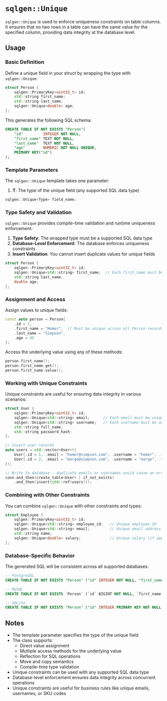 # `sqlgen::Unique`

`sqlgen::Unique` is used to enforce uniqueness constraints on table columns. It ensures that no two rows in a table can have the same value for the specified column, providing data integrity at the database level.

## Usage

### Basic Definition

Define a unique field in your struct by wrapping the type with `sqlgen::Unique`:

```cpp
struct Person {
    sqlgen::PrimaryKey<uint32_t> id;
    std::string first_name;
    std::string last_name;
    sqlgen::Unique<double> age;
};
```

This generates the following SQL schema:

```sql
CREATE TABLE IF NOT EXISTS "Person"(
    "id"         INTEGER NOT NULL, 
    "first_name" TEXT NOT NULL, 
    "last_name"  TEXT NOT NULL, 
    "age"        NUMERIC NOT NULL UNIQUE,
    PRIMARY KEY("id")
);
```

### Template Parameters

The `sqlgen::Unique` template takes one parameter:

1. **T**: The type of the unique field (any supported SQL data type)

```cpp
sqlgen::Unique<Type> field_name;
```

### Type Safety and Validation

`sqlgen::Unique` provides compile-time validation and runtime uniqueness enforcement:

1. **Type Safety**: The wrapped type must be a supported SQL data type
2. **Database-Level Enforcement**: The database enforces uniqueness constraints
3. **Insert Validation**: You cannot insert duplicate values for unique fields

```cpp
struct Person {
    sqlgen::PrimaryKey<uint32_t> id;
    sqlgen::Unique<std::string> first_name;  // Each first_name must be unique
    std::string last_name;
    double age;
};
```

### Assignment and Access

Assign values to unique fields:

```cpp
const auto person = Person{
    .id = 1,
    .first_name = "Homer",  // Must be unique across all Person records
    .last_name = "Simpson",
    .age = 45
};
```

Access the underlying value using any of these methods:

```cpp
person.first_name();
person.first_name.get();
person.first_name.value();
```

### Working with Unique Constraints

Unique constraints are useful for ensuring data integrity in various scenarios:

```cpp
struct User {
    sqlgen::PrimaryKey<uint32_t> id;
    sqlgen::Unique<std::string> email;      // Each email must be unique
    sqlgen::Unique<std::string> username;   // Each username must be unique
    std::string full_name;
    std::string password_hash;
};

// Insert user records
auto users = std::vector<User>({
    User{.id = 1, .email = "homer@simpson.com", .username = "homer", .full_name = "Homer Simpson", .password_hash = "hash1"},
    User{.id = 2, .email = "marge@simpson.com", .username = "marge", .full_name = "Marge Simpson", .password_hash = "hash2"}
});

// Write to database - duplicate emails or usernames would cause an error
conn.and_then(create_table<User> | if_not_exists)
    .and_then(insert(std::ref(users)));
```

### Combining with Other Constraints

You can combine `sqlgen::Unique` with other constraints and types:

```cpp
struct Employee {
    sqlgen::PrimaryKey<uint32_t> id;
    sqlgen::Unique<std::string> employee_id;   // Unique employee ID
    sqlgen::Unique<std::string> email;         // Unique email address
    std::string name;
    sqlgen::Unique<double> salary;             // Unique salary (if applicable)
};
```

### Database-Specific Behavior

The generated SQL will be consistent across all supported databases:

```sql
-- PostgreSQL
CREATE TABLE IF NOT EXISTS "Person" ("id" INTEGER NOT NULL, "first_name" TEXT NOT NULL UNIQUE, "last_name" TEXT NOT NULL, "age" NUMERIC NOT NULL, PRIMARY KEY ("id"));

-- MySQL  
CREATE TABLE IF NOT EXISTS `Person` (`id` BIGINT NOT NULL, `first_name` TEXT NOT NULL, `last_name` TEXT NOT NULL, `age` DECIMAL NOT NULL UNIQUE, PRIMARY KEY (`id`));

-- SQLite
CREATE TABLE IF NOT EXISTS "Person" ("id" INTEGER PRIMARY KEY NOT NULL, "first_name" TEXT NOT NULL UNIQUE, "last_name" TEXT NOT NULL, "age" REAL NOT NULL);
```

## Notes

- The template parameter specifies the type of the unique field
- The class supports:
  - Direct value assignment
  - Multiple access methods for the underlying value
  - Reflection for SQL operations
  - Move and copy semantics
  - Compile-time type validation
- Unique constraints can be used with any supported SQL data type
- Database-level enforcement ensures data integrity across concurrent operations
- Unique constraints are useful for business rules like unique emails, usernames, or SKU codes

